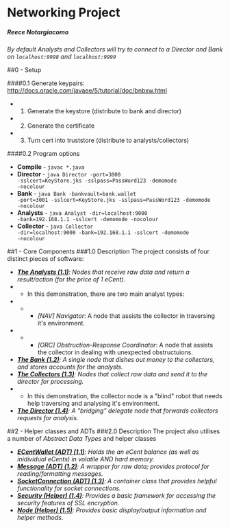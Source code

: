 # Networking Project
##### Reece Notargiacomo


*By default Analysts and Collectors will try to connect to a Director and Bank on <code>localhost:9998</code> and <code>localhost:9999</code>*

##0 - Setup

####0.1 Generate keypairs: http://docs.oracle.com/javaee/5/tutorial/doc/bnbxw.html
- 1. Generate the keystore (distribute to bank and director)
- 2. Generate the certificate
- 3. Turn cert into truststore (distribute to analysts/collectors)

####0.2 Program options
- **Compile** - <code>javac *.java</code>
- **Director** - <code>java Director -port=3000 -sslcert=KeyStore.jks -sslpass=PassWord123 -demomode -nocolour</code>
- **Bank** - <code>java Bank -bankvault=bank.wallet -port=3001 -sslcert=KeyStore.jks -sslpass=PassWord123 -demomode -nocolour</code>
- **Analysts** - <code>java Analyst -dir=localhost:9000 -bank=192.168.1.1 -sslcert -demomode -nocolour</code>
- **Collector** - <code>java Collector -dir=localhost:9000 -bank=192.168.1.1 -sslcert -demomode -nocolour</code>

##1 - Core Components
###1.0 Description
The project consists of four distinct pieces of software:
- <i>**[The Analysts (1.1)](/Analyst.java)**: Nodes that receive raw data and return a result/action (for the price of 1 eCent).</i>
- - In this demonstration, there are two main analyst types:
- - - *[NAV] Navigator*: A node that assists the collector in traversing it's environment.
- - - *[ORC] Obstruction-Response Coordinator*: A node that assists the collector in dealing with unexpected obstructuions.
- <i>**[The Bank (1.2)](/Bank.java)**: A single node that dishes out money to the collectors, and stores accounts for the analysts.</i>
- <i>**[The Collectors (1.3)](/Collector.java)**: Nodes that collect raw data and send it to the director for processing.</i>
- - In this demonstration, the collector node is a "blind" robot that needs help traversing and analysing it's environment.
- <i>**[The Director (1.4)](/Director.java)**: A "bridging" delegate node that forwards collectors requests for analysis.</i>


##2 - Helper classes and ADTs
###2.0 Description
The project also utilises a number of *Abstract Data Types* and helper classes
- <i>**[ECentWallet (ADT) (1.1)](/lib/ECentWallet.java)**: Holds the an eCent balance (as well as inidividual eCents) in volatile AND hard memory.</i>
- <i>**[Message (ADT) (1.2)](/lib/Message.java)**: A wrapper for raw data; provides protocol for reading/formatting messages.</i>
- <i>**[SocketConnection (ADT) (1.3)](/lib/SocketConnection.java)**: A container class that provides helpful functionality for socket connections.</i>
- <i>**[Security (Helper) (1.4)](/lib/Security.java)**: Provides a basic framework for accessing the security features of SSL encryption.</i>
- <i>**[Node (Helper) (1.5)](/lib/Node.java)**: Provides basic display/output information and helper methods.</i>
